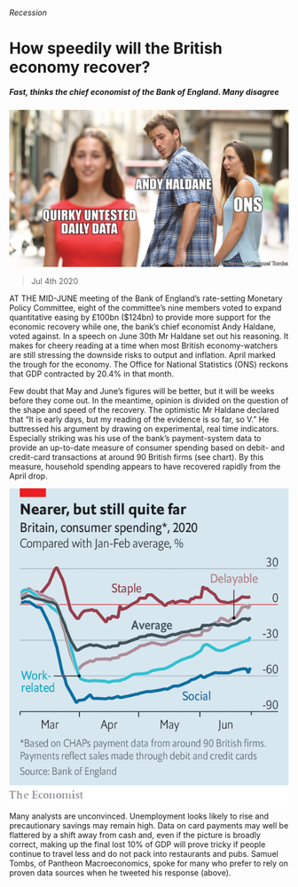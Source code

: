 ###### Recession

# How speedily will the British economy recover? 

##### Fast, thinks the chief economist of the Bank of England. Many disagree 

![image](images/20200704_BRD002_0.jpg) 

> Jul 4th 2020 

AT THE MID-JUNE meeting of the Bank of England’s rate-setting Monetary Policy Committee, eight of the committee’s nine members voted to expand quantitative easing by £100bn ($124bn) to provide more support for the economic recovery while one, the bank’s chief economist Andy Haldane, voted against. In a speech on June 30th Mr Haldane set out his reasoning. It makes for cheery reading at a time when most British economy-watchers are still stressing the downside risks to output and inflation. April marked the trough for the economy. The Office for National Statistics (ONS) reckons that GDP contracted by 20.4% in that month.

Few doubt that May and June’s figures will be better, but it will be weeks before they come out. In the meantime, opinion is divided on the question of the shape and speed of the recovery. The optimistic Mr Haldane declared that “It is early days, but my reading of the evidence is so far, so V.” He buttressed his argument by drawing on experimental, real time indicators. Especially striking was his use of the bank’s payment-system data to provide an up-to-date measure of consumer spending based on debit- and credit-card transactions at around 90 British firms (see chart). By this measure, household spending appears to have recovered rapidly from the April drop.

![image](images/20200704_BRC298.png) 



Many analysts are unconvinced. Unemployment looks likely to rise and precautionary savings may remain high. Data on card payments may well be flattered by a shift away from cash and, even if the picture is broadly correct, making up the final lost 10% of GDP will prove tricky if people continue to travel less and do not pack into restaurants and pubs. Samuel Tombs, of Pantheon Macroeconomics, spoke for many who prefer to rely on proven data sources when he tweeted his response (above).

